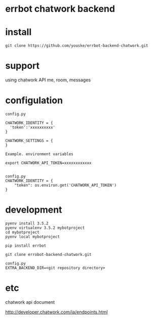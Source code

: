 errbot chatwork backend
=======================

# install
    git clone https://github.com/youske/errbot-backend-chatwork.git

# support
using chatwork API me, room, messages


# configulation
 
    config.py

    CHATWORK_IDENTITY = {
      'token':'xxxxxxxxxx' 
    }
   
    CHATWORK_SETTINGS = {
    }  

    Example. environment variables
    
    export CHATWORK_API_TOKEN=xxxxxxxxxxxx


    config.py
    CHATWORK_IDENTITY = {
    	"token": os.environ.get('CHATWORK_API_TOKEN')
    }



# development 
    pyenv install 3.5.2
    pyenv virtualenv 3.5.2 mybotproject
    cd mybotproject
    pyenv local mybotproject
   
    pip install errbot

    git clone errobot-backend-chatwork.git

    config.py
    EXTRA_BACKEND_DIR=<git repository directory>


# etc

chatwork api document

http://developer.chatwork.com/ja/endpoints.html
